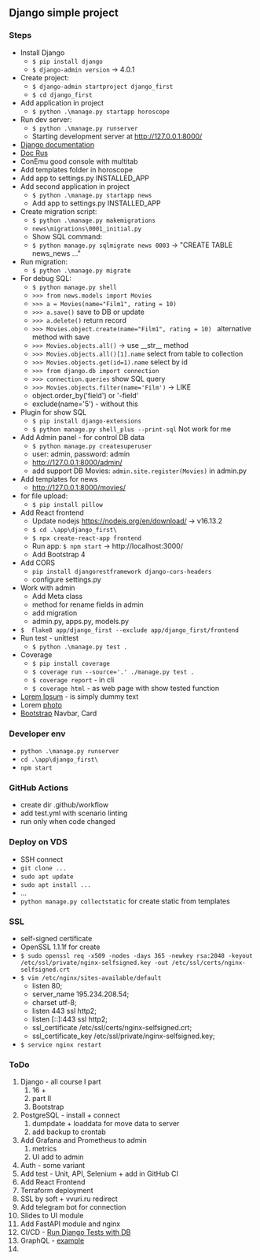 ## Django simple project

### Steps
- Install Django 
  - ```$ pip install django```
  - ```$ django-admin version``` -> 4.0.1
- Create project:
  - ```$ django-admin startproject django_first```
  - ```$ cd django_first```
- Add application in project
  - ```$ python .\manage.py startapp horoscope```
- Run dev server: 
  - ```$ python .\manage.py runserver```
  - Starting development server at http://127.0.0.1:8000/
- [Django documentation](https://docs.djangoproject.com/en/4.0/)
- [Doc Rus](https://django.fun/docs/django/ru/4.0/)
- ConEmu good console with multitab
- Add templates folder in horoscope
- Add app to settings.py INSTALLED_APP
- Add second application in project
  - ```$ python .\manage.py startapp news```
  - Add app to settings.py INSTALLED_APP
- Create migration script:
  - ```$ python .\manage.py makemigrations```
  - ```news\migrations\0001_initial.py``` 
  - Show SQL command:
  - ```$ python manage.py sqlmigrate news 0003``` -> "CREATE TABLE news_news ..." 
- Run migration:
  - ```$ python .\manage.py migrate```
- For debug SQL:
  - ```$ python manage.py shell```
  - ```>>> from news.models import Movies```
  - ```>>> a = Movies(name="Film1", rating = 10)```
  - ```>>> a.save()``` save to DB or update
  - ```>>> a.delete()``` return record 
  - ```>>> Movies.object.create(name="Film1", rating = 10) ``` alternative method with save
  - ```>>> Movies.objects.all()``` -> use \_\_str__ method
  - ```>>> Movies.objects.all()[1].name``` select from table to collection
  - ```>>> Movies.objects.get(id=1).name``` select by id
  - ```>>> from django.db import connection```
  - ```>>> connection.queries``` show SQL query
  - ```>>> Movies.objects.filter(name='Film')``` -> LIKE
  - object.order_by('field') or '-field'
  - exclude(name='5') - without this
- Plugin for show SQL
  - ```$ pip install django-extensions```
  - ```$ python manage.py shell_plus --print-sql``` Not work for me
- Add Admin panel - for control DB data
  - ```$ python manage.py createsuperuser```
  - user: admin, password: admin
  - http://127.0.0.1:8000/admin/
  - add support DB Movies: ```admin.site.register(Movies)``` in admin.py
- Add templates for news
  - http://127.0.0.1:8000/movies/
- for file upload:
  - ```$ pip install pillow``` 
- Add React frontend
  - Update nodejs https://nodejs.org/en/download/ -> v16.13.2
  - ```$ cd .\app\django_first\``` 
  - ```$ npx create-react-app frontend```
  - Run app: ```$ npm start``` -> http://localhost:3000/
  - Add Bootstrap 4
- Add CORS
  - ```pip install djangorestframework django-cors-headers```
  - configure settings.py
- Work with admin
  - Add Meta class
  - method for rename fields in admin
  - add migration
  - admin.py, apps.py, models.py
- ```$  flake8 app/django_first --exclude app/django_first/frontend```
- Run test - unittest 
  - ```$ python .\manage.py test .``` 
- Coverage
  - ```$ pip install coverage```
  - ```$ coverage run --source='.' ./manage.py test .```
  - ```$ coverage report``` - in cli
  - ```$ coverage html``` - as web page with show tested function
- [Lorem Ipsum](https://ru.lipsum.com/) - is simply dummy text 
- Lorem [photo](https://picsum.photos/)
- [Bootstrap](https://getbootstrap.com/docs/5.1/components/navbar/) Navbar, Card

### Developer env
- ```python .\manage.py runserver```
- ```cd .\app\django_first\```  
- ```npm start```

### GitHub Actions
- create dir .github/workflow
- add test.yml with scenario linting
- run only when code changed

### Deploy on VDS
- SSH connect 
- ```git clone ...```
- ```sudo apt update```
- ```sudo apt install ... ```
- ...
- ```python manage.py collectstatic``` for create static from templates

### SSL
- self-signed certificate
- OpenSSL 1.1.1f for create
- ```$ sudo openssl req -x509 -nodes -days 365 -newkey rsa:2048 -keyout /etc/ssl/private/nginx-selfsigned.key -out /etc/ssl/certs/nginx-selfsigned.crt```
- ```$ vim /etc/nginx/sites-available/default```
  - listen 80; 
  - server_name 195.234.208.54;  
  - charset utf-8;
  - listen 443 ssl http2; 
  - listen [::]:443 ssl http2;
  - ssl_certificate /etc/ssl/certs/nginx-selfsigned.crt;
  - ssl_certificate_key /etc/ssl/private/nginx-selfsigned.key;
- ```$ service nginx restart```

### ToDo
1. Django - all course I part
   1. 16 + 
   2. part II
   3. Bootstrap
2. PostgreSQL - install + connect
   1. dumpdate + loaddata for move data to server
   2. add backup to crontab
3. Add Grafana and Prometheus to admin
   1. metrics
   2. UI add to admin
4. Auth - some variant
5. Add test - Unit, API, Selenium + add in GitHub CI
6. Add React Frontend
7. Terraform deployment 
8. SSL by soft + vvuri.ru redirect
9. Add telegram bot for connection
10. Slides to UI module
11. Add FastAPI module and nginx 
12. CI/CD - [Run Django Tests with DB](https://blog.healthchecks.io/2020/11/using-github-actions-to-run-django-tests/)
13. GraphQL - [example](https://proglib.io/p/polnyy-fullstek-pishem-sayt-na-django-vue-i-graphql-2021-07-22)
14. 